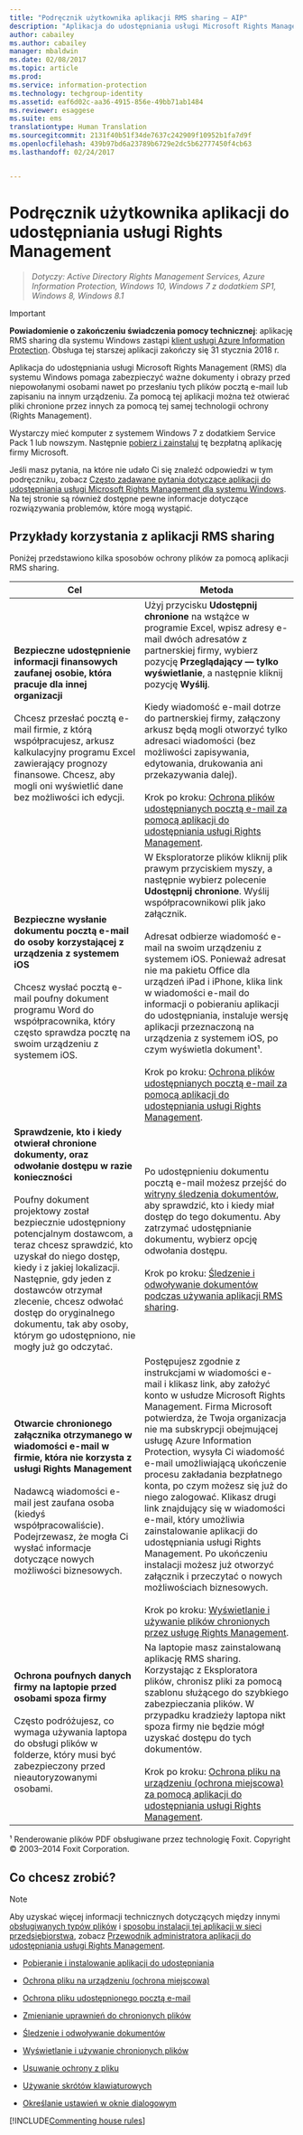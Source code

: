 ```yaml
---
title: "Podręcznik użytkownika aplikacji RMS sharing — AIP"
description: "Aplikacja do udostępniania usługi Microsoft Rights Management (RMS) dla systemu Windows pomaga zabezpieczyć ważne dokumenty i obrazy przed niepowołanymi osobami nawet po przesłaniu tych plików pocztą e-mail lub zapisaniu na innym urządzeniu."
author: cabailey
ms.author: cabailey
manager: mbaldwin
ms.date: 02/08/2017
ms.topic: article
ms.prod: 
ms.service: information-protection
ms.technology: techgroup-identity
ms.assetid: eaf6d02c-aa36-4915-856e-49bb71ab1484
ms.reviewer: esaggese
ms.suite: ems
translationtype: Human Translation
ms.sourcegitcommit: 2131f40b51f34de7637c242909f10952b1fa7d9f
ms.openlocfilehash: 439b97bd6a23789b6729e2dc5b62777450f4cb63
ms.lasthandoff: 02/24/2017


---
```


# <a name="rights-management-sharing-application-user-guide"></a>Podręcznik użytkownika aplikacji do udostępniania usługi Rights Management

>*Dotyczy: Active Directory Rights Management Services, Azure Information Protection, Windows 10, Windows 7 z dodatkiem SP1, Windows 8, Windows 8.1*

> [!IMPORTANT]
> **Powiadomienie o zakończeniu świadczenia pomocy technicznej**: aplikację RMS sharing dla systemu Windows zastąpi [klient usługi Azure Information Protection](aip-client.md). Obsługa tej starszej aplikacji zakończy się 31 stycznia 2018 r. 

Aplikacja do udostępniania usługi Microsoft Rights Management (RMS) dla systemu Windows pomaga zabezpieczyć ważne dokumenty i obrazy przed niepowołanymi osobami nawet po przesłaniu tych plików pocztą e-mail lub zapisaniu na innym urządzeniu. Za pomocą tej aplikacji można też otwierać pliki chronione przez innych za pomocą tej samej technologii ochrony (Rights Management).

Wystarczy mieć komputer z systemem Windows 7 z dodatkiem Service Pack 1 lub nowszym. Następnie [pobierz i zainstaluj](http://go.microsoft.com/fwlink/?LinkId=303970) tę bezpłatną aplikację firmy Microsoft.

Jeśli masz pytania, na które nie udało Ci się znaleźć odpowiedzi w tym podręczniku, zobacz [Często zadawane pytania dotyczące aplikacji do udostępniania usługi Microsoft Rights Management dla systemu Windows](http://go.microsoft.com/fwlink/?LinkId=303971). Na tej stronie są również dostępne pewne informacje dotyczące rozwiązywania problemów, które mogą wystąpić.

## <a name="examples-for-using-the-rms-sharing-application"></a>Przykłady korzystania z aplikacji RMS sharing
Poniżej przedstawiono kilka sposobów ochrony plików za pomocą aplikacji RMS sharing.

|Cel|Metoda|
|----------------|------------------|
|**Bezpieczne udostępnienie informacji finansowych zaufanej osobie, która pracuje dla innej organizacji**<br /><br />Chcesz przesłać pocztą e-mail firmie, z którą współpracujesz, arkusz kalkulacyjny programu Excel zawierający prognozy finansowe. Chcesz, aby mogli oni wyświetlić dane bez możliwości ich edycji.|Użyj przycisku **Udostępnij chronione** na wstążce w programie Excel, wpisz adresy e-mail dwóch adresatów z partnerskiej firmy, wybierz pozycję **Przeglądający — tylko wyświetlanie**, a następnie kliknij pozycję **Wyślij**.<br /><br />Kiedy wiadomość e-mail dotrze do partnerskiej firmy, załączony arkusz będą mogli otworzyć tylko adresaci wiadomości (bez możliwości zapisywania, edytowania, drukowania ani przekazywania dalej).<br /><br />Krok po kroku: [Ochrona plików udostępnianych pocztą e-mail za pomocą aplikacji do udostępniania usługi Rights Management](sharing-app-protect-by-email.md).|
|**Bezpieczne wysłanie dokumentu pocztą e-mail do osoby korzystającej z urządzenia z systemem iOS**<br /><br />Chcesz wysłać pocztą e-mail poufny dokument programu Word do współpracownika, który często sprawdza pocztę na swoim urządzeniu z systemem iOS.|W Eksploratorze plików kliknij plik prawym przyciskiem myszy, a następnie wybierz polecenie **Udostępnij chronione**. Wyślij współpracownikowi plik jako załącznik.<br /><br />Adresat odbierze wiadomość e-mail na swoim urządzeniu z systemem iOS. Ponieważ adresat nie ma pakietu Office dla urządzeń iPad i iPhone, klika link w wiadomości e-mail do informacji o pobieraniu aplikacji do udostępniania, instaluje wersję aplikacji przeznaczoną na urządzenia z systemem iOS, po czym wyświetla dokument¹.<br /><br />Krok po kroku: [Ochrona plików udostępnianych pocztą e-mail za pomocą aplikacji do udostępniania usługi Rights Management](sharing-app-protect-by-email.md).|
|**Sprawdzenie, kto i kiedy otwierał chronione dokumenty, oraz odwołanie dostępu w razie konieczności**<br /><br />Poufny dokument projektowy został bezpiecznie udostępniony potencjalnym dostawcom, a teraz chcesz sprawdzić, kto uzyskał do niego dostęp, kiedy i z jakiej lokalizacji. Następnie, gdy jeden z dostawców otrzymał zlecenie, chcesz odwołać dostęp do oryginalnego dokumentu, tak aby osoby, którym go udostępniono, nie mogły już go odczytać.|Po udostępnieniu dokumentu pocztą e-mail możesz przejść do [witryny śledzenia dokumentów](http://go.microsoft.com/fwlink/?LinkId=529562), aby sprawdzić, kto i kiedy miał dostęp do tego dokumentu. Aby zatrzymać udostępnianie dokumentu, wybierz opcję odwołania dostępu.<br /><br />Krok po kroku: [Śledzenie i odwoływanie dokumentów podczas używania aplikacji RMS sharing](sharing-app-track-revoke.md).|
|**Otwarcie chronionego załącznika otrzymanego w wiadomości e-mail w firmie, która nie korzysta z usługi Rights Management**<br /><br />Nadawcą wiadomości e-mail jest zaufana osoba (kiedyś współpracowaliście). Podejrzewasz, że mogła Ci wysłać informacje dotyczące nowych możliwości biznesowych.|Postępujesz zgodnie z instrukcjami w wiadomości e-mail i klikasz link, aby założyć konto w usłudze Microsoft Rights Management. Firma Microsoft potwierdza, że Twoja organizacja nie ma subskrypcji obejmującej usługę Azure Information Protection, wysyła Ci wiadomość e-mail umożliwiającą ukończenie procesu zakładania bezpłatnego konta, po czym możesz się już do niego zalogować. Klikasz drugi link znajdujący się w wiadomości e-mail, który umożliwia zainstalowanie aplikacji do udostępniania usługi Rights Management. Po ukończeniu instalacji możesz już otworzyć załącznik i przeczytać o nowych możliwościach biznesowych.<br /><br />Krok po kroku: [Wyświetlanie i używanie plików chronionych przez usługę Rights Management](sharing-app-view-use-files.md).|
|**Ochrona poufnych danych firmy na laptopie przed osobami spoza firmy**<br /><br />Często podróżujesz, co wymaga używania laptopa do obsługi plików w folderze, który musi być zabezpieczony przed nieautoryzowanymi osobami.|Na laptopie masz zainstalowaną aplikację RMS sharing. Korzystając z Eksploratora plików, chronisz pliki za pomocą szablonu służącego do szybkiego zabezpieczania plików. W przypadku kradzieży laptopa nikt spoza firmy nie będzie mógł uzyskać dostępu do tych dokumentów.<br /><br />Krok po kroku: [Ochrona pliku na urządzeniu &#40;ochrona miejscowa&#41; za pomocą aplikacji do udostępniania usługi Rights Management](sharing-app-protect-in-place.md).|
¹ Renderowanie plików PDF obsługiwane przez technologię Foxit. Copyright © 2003–2014 Foxit Corporation.

## <a name="what-do-you-want-to-do"></a>Co chcesz zrobić?
> [!NOTE]
> Aby uzyskać więcej informacji technicznych dotyczących między innymi [obsługiwanych typów plików](sharing-app-admin-guide-technical.md#supported-file-types-and-file-name-extensions) i [sposobu instalacji tej aplikacji w sieci przedsiębiorstwa](sharing-app-admin-guide.md#automatic-deployment-for-the-microsoft-rights-management-sharing-application), zobacz [Przewodnik administratora aplikacji do udostępniania usługi Rights Management](sharing-app-admin-guide.md).

- [Pobieranie i instalowanie aplikacji do udostępniania](install-sharing-app.md)

- [Ochrona pliku na urządzeniu (ochrona miejscowa)](sharing-app-protect-in-place.md)

- [Ochrona pliku udostępnionego pocztą e-mail](sharing-app-protect-by-email.md)

- [Zmienianie uprawnień do chronionych plików](sharing-app-reprotect-files.md)

- [Śledzenie i odwoływanie dokumentów](sharing-app-track-revoke.md)

- [Wyświetlanie i używanie chronionych plików](sharing-app-view-use-files.md)

- [Usuwanie ochrony z pliku](sharing-app-remove-protection.md)

- [Używanie skrótów klawiaturowych](sharing-app-keyboard-shortcuts.md)

- [Określanie ustawień w oknie dialogowym](sharing-app-dialog-box.md)

[!INCLUDE[Commenting house rules](../includes/houserules.md)]



